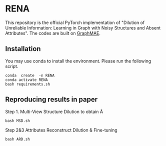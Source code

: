 # RENA
This repository is the official PyTorch implementation of "Dilution of Unreliable Information: Learning in Graph with Noisy
Structures and Absent Attributes". The codes are built on [GraphMAE]( https://github.com/THUDM/GraphMAE).

## Installation

You may use conda to install the environment. Please run the following script. 

```
conda  create  -n RENA
conda activate RENA
bash requirements.sh
```


## Reproducing results in paper
Step 1. Multi-View Structure Dilution to obtain $\mathrm{\hat{A}}$
```
bash MSD.sh
```

Step 2&3 Attributes Reconstruct Dilution & Fine-tuning
```
bash ARD.sh
```
